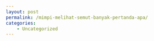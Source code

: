 ```yaml
---
layout: post
permalink: /mimpi-melihat-semut-banyak-pertanda-apa/
categories:
    - Uncategorized
---
```


